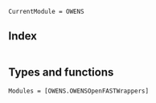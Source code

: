```@meta
CurrentModule = OWENS
```

## Index

```@index
```

## Types and functions

```@autodocs
Modules = [OWENS.OWENSOpenFASTWrappers]
```